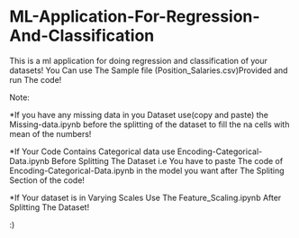 # ML-Application-For-Regression-And-Classification
This is a ml application for doing regression and classification of your datasets!
You Can use The Sample file (Position_Salaries.csv)Provided and run The code!

Note: 

*If you have any missing data in you Dataset use(copy and paste) the Missing-data.ipynb before the splitting of the dataset to fill the na cells with mean of the numbers!

*If Your Code Contains Categorical data use Encoding-Categorical-Data.ipynb Before Splitting The Dataset i.e You have to paste The code of Encoding-Categorical-Data.ipynb in the model you want after The Spliting Section of the code!

*If Your dataset is in Varying Scales Use The Feature_Scaling.ipynb After Splitting The Dataset!

:)

